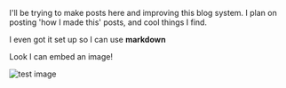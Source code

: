 I'll be trying to make posts here and improving this blog system. I plan on posting 'how I made this' posts, and cool things I find.

I even got it set up so I can use **markdown**

Look I can embed an image!

![test image](https://pbs.twimg.com/media/E9hIzd-VkAAcwGV?format=jpg&name=large)